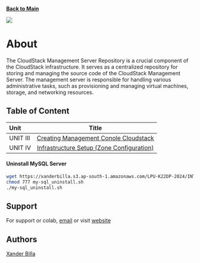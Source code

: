 [**Back to Main**](https://github.com/xanderbilla/LPU-Academics#readme)

![](https://upload.wikimedia.org/wikipedia/commons/7/70/Apache_CloudStack_Logo.svg)

# About

The CloudStack Management Server Repository is a crucial component of the CloudStack infrastructure. It serves as a centralized repository for storing and managing the source code of the CloudStack Management Server. The management server is responsible for handling various administrative tasks, such as provisioning and managing virtual machines, storage, and networking resources.

## Table of Content

| Unit      |    Title                    |
| :-------- | :----------: |
| UNIT III | [Creating Management Conole Cloudstack](https://github.com/xanderbilla/LPU-Academics/blob/main/INT362%20-%20CLOUDSTACK/Unit%203.md) |
| UNIT IV | [Infrastructure Setup (Zone Configuration)](https://github.com/xanderbilla/LPU-Academics/blob/main/INT362%20-%20CLOUDSTACK/Unit%204.md) |


#### Uninstall MySQL Server

```sh
wget https://xanderbilla.s3.ap-south-1.amazonaws.com/LPU-K22DP-2024/INT_362/my-sql_uninstall.sh
chmod 777 my-sql_uninstall.sh
./my-sql_uninstall.sh
```

## Support

For support or colab, [email](mailto:dev.xanderbilla@gmail.com) or visit [website](https://xanderbilla.com)

## Authors

[Xander Billa](https://xanderbilla.com)
